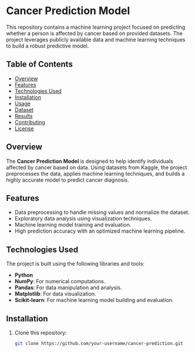 # Cancer Prediction Model

This repository contains a machine learning project focused on predicting whether a person is affected by cancer based on provided datasets. The project leverages publicly available data and machine learning techniques to build a robust predictive model.

## Table of Contents
- [Overview](#overview)
- [Features](#features)
- [Technologies Used](#technologies-used)
- [Installation](#installation)
- [Usage](#usage)
- [Dataset](#dataset)
- [Results](#results)
- [Contributing](#contributing)
- [License](#license)

## Overview
The **Cancer Prediction Model** is designed to help identify individuals affected by cancer based on data. Using datasets from Kaggle, the project preprocesses the data, applies machine learning techniques, and builds a highly accurate model to predict cancer diagnosis.

## Features
- Data preprocessing to handle missing values and normalize the dataset.
- Exploratory data analysis using visualization techniques.
- Machine learning model training and evaluation.
- High prediction accuracy with an optimized machine learning pipeline.

## Technologies Used
The project is built using the following libraries and tools:
- **Python**
- **NumPy**: For numerical computations.
- **Pandas**: For data manipulation and analysis.
- **Matplotlib**: For data visualization.
- **Scikit-learn**: For machine learning model building and evaluation.

## Installation
1. Clone this repository:
   ```bash
   git clone https://github.com/your-username/cancer-prediction.git
